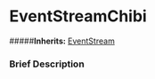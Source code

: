 #  EventStreamChibi  
#####**Inherits:** [EventStream](class_eventstream)

###  Brief Description  

